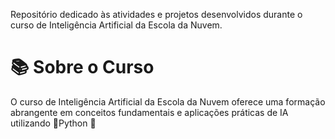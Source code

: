 Repositório dedicado às atividades e projetos desenvolvidos durante o curso de Inteligência Artificial da Escola da Nuvem.

# 📚 Sobre o Curso
O curso de Inteligência Artificial da Escola da Nuvem oferece uma formação abrangente em conceitos fundamentais e aplicações práticas de IA utilizando 🐍Python 🐍